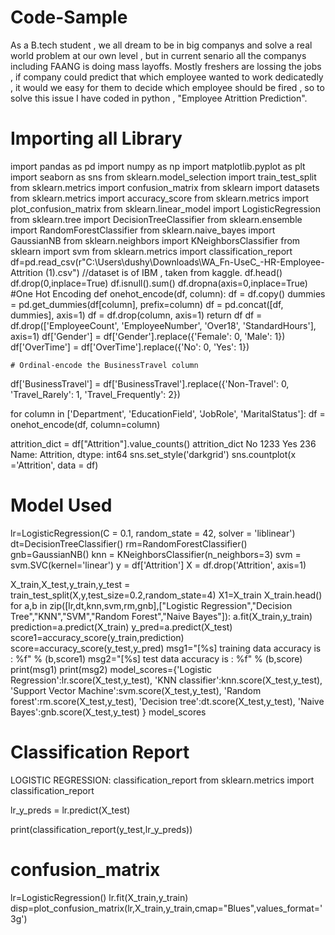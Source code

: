 # Code-Sample
As a B.tech student , we all dream to be in big companys and solve a real world problem at our own level , but in current senario all the companys including FAANG is doing mass layoffs. Mostly freshers are lossing the jobs , if company could predict that which employee wanted to work dedicatedly , it would we easy for them to decide which employee should be fired , so to solve this issue I have coded in python , "Employee Atrittion Prediction".
# Importing all Library
import pandas as pd
import numpy as np
import matplotlib.pyplot as plt
import seaborn as sns
from sklearn.model_selection import train_test_split
from sklearn.metrics import confusion_matrix
from sklearn import datasets
from sklearn.metrics import accuracy_score
from sklearn.metrics import plot_confusion_matrix 
from sklearn.linear_model import LogisticRegression
from sklearn.tree import DecisionTreeClassifier
from sklearn.ensemble import RandomForestClassifier
from sklearn.naive_bayes import GaussianNB
from sklearn.neighbors import KNeighborsClassifier
from sklearn import svm
from sklearn.metrics import classification_report
df=pd.read_csv(r"C:\Users\dushy\Downloads\WA_Fn-UseC_-HR-Employee-Attrition (1).csv") //dataset is of IBM , taken from kaggle.
df.head()
df.drop(0,inplace=True)
df.isnull().sum()
df.dropna(axis=0,inplace=True)
#One Hot Encoding
def onehot_encode(df, column):
    df = df.copy()
    dummies = pd.get_dummies(df[column], prefix=column)
    df = pd.concat([df, dummies], axis=1)
    df = df.drop(column, axis=1)
    return df
df = df.drop(['EmployeeCount', 'EmployeeNumber', 'Over18', 'StandardHours'], axis=1)
df['Gender'] = df['Gender'].replace({'Female': 0, 'Male': 1})
df['OverTime'] = df['OverTime'].replace({'No': 0, 'Yes': 1})
    
    # Ordinal-encode the BusinessTravel column
df['BusinessTravel'] = df['BusinessTravel'].replace({'Non-Travel': 0, 'Travel_Rarely': 1, 'Travel_Frequently': 2})
    
 for column in ['Department', 'EducationField', 'JobRole', 'MaritalStatus']:
        df = onehot_encode(df, column=column)
    
attrition_dict = df["Attrition"].value_counts()
attrition_dict
No     1233
Yes     236
Name: Attrition, dtype: int64
sns.set_style('darkgrid')
sns.countplot(x ='Attrition', data = df)
# Model Used
lr=LogisticRegression(C = 0.1, random_state = 42, solver = 'liblinear')
dt=DecisionTreeClassifier()
rm=RandomForestClassifier()
gnb=GaussianNB()
knn = KNeighborsClassifier(n_neighbors=3)
svm = svm.SVC(kernel='linear')
y = df['Attrition']
X = df.drop('Attrition', axis=1)
    
X_train,X_test,y_train,y_test = train_test_split(X,y,test_size=0.2,random_state=4)
X1=X_train
X_train.head()
for a,b in zip([lr,dt,knn,svm,rm,gnb],["Logistic Regression","Decision Tree","KNN","SVM","Random Forest","Naive Bayes"]):
    a.fit(X_train,y_train)
    prediction=a.predict(X_train)
    y_pred=a.predict(X_test)
    score1=accuracy_score(y_train,prediction)
    score=accuracy_score(y_test,y_pred)
    msg1="[%s] training data accuracy is : %f" % (b,score1)
    msg2="[%s] test data accuracy is : %f" % (b,score)
    print(msg1)
    print(msg2)
model_scores={'Logistic Regression':lr.score(X_test,y_test),
             'KNN classifier':knn.score(X_test,y_test),
             'Support Vector Machine':svm.score(X_test,y_test),
             'Random forest':rm.score(X_test,y_test),
              'Decision tree':dt.score(X_test,y_test),
              'Naive Bayes':gnb.score(X_test,y_test)
             }
model_scores
# Classification Report
LOGISTIC REGRESSION: classification_report
from sklearn.metrics import classification_report

lr_y_preds = lr.predict(X_test)

print(classification_report(y_test,lr_y_preds))
# confusion_matrix
lr=LogisticRegression()
lr.fit(X_train,y_train)
disp=plot_confusion_matrix(lr,X_train,y_train,cmap="Blues",values_format='3g')
